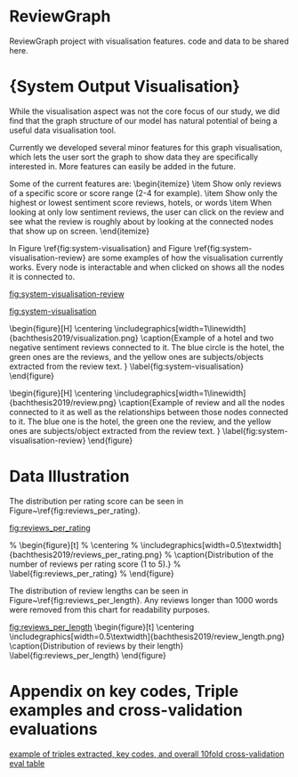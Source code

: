 # ReviewGraph
ReviewGraph project with visualisation features. code and data to be shared here.


# {System Output Visualisation}
While the visualisation aspect was not the core focus of our study, we did find that the graph structure of our model has natural potential of being a useful data visualisation tool. 
 
Currently we developed several minor features for this graph visualisation, which lets the user sort the graph to show data they are specifically interested in. More features can easily be added in the future. 
 
Some of the current features are:
\begin{itemize}
    \item Show only reviews of a specific score or score range (2-4 for example).
    \item Show only the highest or lowest sentiment score reviews, hotels, or words
    \item When looking at only low sentiment reviews, the user can click on the review and see what the review is roughly about by looking at the connected nodes that show up on screen.
\end{itemize}

In Figure \ref{fig:system-visualisation} and Figure \ref{fig:system-visualisation-review} are some examples of how the visualisation currently works. Every node is interactable and when clicked on shows all the nodes it is connected to.

[fig:system-visualisation-review](https://github.com/aaronlifenghan/ReviewGraph/blob/main/review.png)

[fig:system-visualisation](https://github.com/aaronlifenghan/ReviewGraph/blob/main/visualization.png)



\begin{figure}[H]
    \centering
    \includegraphics[width=1\linewidth]{bachthesis2019/visualization.png}
    \caption{Example of a hotel and two negative sentiment reviews connected to it. The blue circle is the hotel, the green ones are the reviews, and the yellow ones are subjects/objects extracted from the review text. }
    \label{fig:system-visualisation}
\end{figure}

\begin{figure}[H]
    \centering
    \includegraphics[width=1\linewidth]{bachthesis2019/review.png}
    \caption{Example of review and all the nodes connected to it as well as the relationships between those nodes connected to it. The blue one is the hotel, the green one the review, and the yellow ones are subjects/object extracted from the review text. }
    \label{fig:system-visualisation-review}
\end{figure}

# Data Illustration

The distribution per rating score can be seen in Figure~\ref{fig:reviews_per_rating}.

[fig:reviews_per_rating](https://github.com/aaronlifenghan/ReviewGraph/blob/main/reviews_per_rating.png)

% \begin{figure}[t]
%     \centering
%     \includegraphics[width=0.5\textwidth]{bachthesis2019/reviews_per_rating.png}
%     \caption{Distribution of the number of reviews per rating score (1 to 5).}
%     \label{fig:reviews_per_rating}
% \end{figure}

The distribution of review lengths can be seen in Figure~\ref{fig:reviews_per_length}. 
Any reviews longer than 1000 words were removed from this chart for readability purposes.

[fig:reviews_per_length](https://github.com/aaronlifenghan/ReviewGraph/blob/main/review_length.png)
\begin{figure}[t]
    \centering
    \includegraphics[width=0.5\textwidth]{bachthesis2019/review_length.png}
    \caption{Distribution of reviews by their length}
    \label{fig:reviews_per_length}
\end{figure}

# Appendix on key codes, Triple examples and cross-validation evaluations
[example of triples extracted, key codes, and overall 10fold cross-validation eval table](https://github.com/aaronlifenghan/ReviewGraph/blob/main/Appendix-triples-10folds.pdf)
